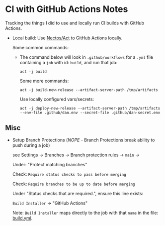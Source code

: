 CI with GitHub Actions Notes
================
Tracking the things I did to use and locally run CI builds with GitHub Actions.

* Local build: Use [Nectos/Act](https://github.com/nektos/act) to GitHub Actions locally.

  Some common commands:
  * The command below will look in `.github/workflows` for a `.yml` file containing a `job` with id: `build`, and run that job:

        act -j build
  
    Some more commands:
  
        act -j build-new-release --artifact-server-path /tmp/artifacts

    Use locally configured vars/secrets:

        act -j deploy-new-release --artifact-server-path /tmp/artifacts --env-file .github/dan.env --secret-file .github/dan-secret.env
  
Misc
----

* Setup Branch Protections (*NOPE* - Branch Protections break ability to push during a job)
  
  see Settings -> Branches -> Branch protection rules -> `main` ->
  
  Under: "Protect matching branches"

  Check: `Require status checks to pass before merging`

  Check: `Require branches to be up to date before merging`

  Under "Status checks that are required.", ensure this line exists: 
  
   `Build Installer` -> "GitHub Actions" 

  Note: `Build Installer` maps directly to the job with that `name` in the file: [build.yml](./workflows/build.yml).
